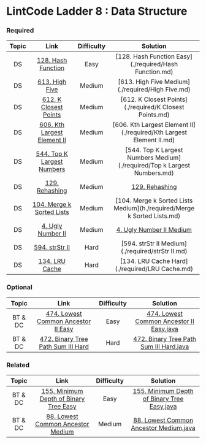 # LintCode Ladder 8 : Data Structure

### Required
|         Topic         |                                                 Link                                                | Difficulty |                                                                                                 Solution                                                                                                 |
|:---------------------:|:--------------------------------------------------------------------------------------------------------:|:------:|:--------------------------------------------------------------------------------------------------------------------------------------------------------------------------------------------------------:|
| DS | [128. Hash Function](https://www.lintcode.com/problem/hash-function) | Easy | [128. Hash Function Easy](./required/Hash Function.md) |
| DS | [613. High Five](https://www.lintcode.com/problem/high-five) | Medium | [613. High Five Medium](./required/High Five.md) |
| DS | [612. K Closest Points](https://www.lintcode.com/problem/k-closest-points) | Medium | [612. K Closest Points](./required/K Closest Points.md) |
| DS | [606. Kth Largest Element II](http://www.lintcode.com/problem/kth-largest-element-ii) | Medium | [606. Kth Largest Element II](./required/Kth Largest Element II.md) |
| DS | [544. Top K Largest Numbers](http://www.lintcode.com/problem/top-k-largest-numbers) | Medium | [544. Top K Largest Numbers Medium](./required/Top k Largest Numbers.md) |
| DS | [129. Rehashing](https://www.lintcode.com/problem/rehashing) | Medium | [129. Rehashing](./required/rehashing.md) |
| DS | [104. Merge k Sorted Lists](http://www.lintcode.com/problem/merge-k-sorted-lists) | Medium | [104. Merge k Sorted Lists Medium](h./required/Merge k Sorted Lists.md) |
| DS | [4. Ugly Number II](http://www.lintcode.com/problem/ugly-number-ii) | Medium | [4. Ugly Number II Medium](./required/CloneGraph.md) |
| DS | [594. strStr II](http://www.lintcode.com/problem/strstr-ii) | Hard | [594. strStr II Medium](./required/strStr II.md) |
| DS | [134. LRU Cache](http://www.lintcode.com/problem/lru-cache) | Hard | [134. LRU Cache Hard](./required/LRU Cache.md) |

### Optional
|         Topic         |                                                 Link                                                | Difficulty |                                                                                                 Solution                                                                                                 |
|:---------------------:|:--------------------------------------------------------------------------------------------------------:|:------:|:--------------------------------------------------------------------------------------------------------------------------------------------------------------------------------------------------------:|
| BT & DC | [474. Lowest Common Ancestor II Easy](http://www.lintcode.com/problem/lowest-common-ancestor-ii) | Easy | [474. Lowest Common Ancestor II Easy.java](https://github.com/chendddong/LintCode/blob/master/JiuZhang%20Algorithm%20Ladder/3%20-%20Binary%20Tree%20%26%20Divide%20Conquer/Optional/474.%20Lowest%20Common%20Ancestor%20II%20Easy.java) |
| BT & DC | [472. Binary Tree Path Sum III  Hard](http://www.lintcode.com/problem/binary-tree-path-sum-iii) | Hard | [472. Binary Tree Path Sum III  Hard.java](https://github.com/chendddong/LintCode/blob/master/JiuZhang%20Algorithm%20Ladder/3%20-%20Binary%20Tree%20%26%20Divide%20Conquer/Optional/472.%20Binary%20Tree%20Path%20Sum%20III%20Hard.java) |

### Related
|         Topic         |                                                 Link                                                | Difficulty |                                                                                                 Solution                                                                                                 |
|:---------------------:|:--------------------------------------------------------------------------------------------------------:|:------:|:--------------------------------------------------------------------------------------------------------------------------------------------------------------------------------------------------------:|
| BT & DC | [155. Minimum Depth of Binary Tree Easy](http://www.lintcode.com/problem/minimum-depth-of-binary-tree) | Easy | [155. Minimum Depth of Binary Tree Easy.java](https://github.com/chendddong/LintCode/blob/master/JiuZhang%20Algorithm%20Ladder/3%20-%20Binary%20Tree%20%26%20Divide%20Conquer/Related/155.%20Minimum%20Depth%20of%20Binary%20Tree%20Easy.java) |
| BT & DC | [88. Lowest Common Ancestor Medium](http://www.lintcode.com/problem/lowest-common-ancestor) | Medium | [88. Lowest Common Ancestor Medium.java](https://github.com/chendddong/LintCode/blob/master/JiuZhang%20Algorithm%20Ladder/3%20-%20Binary%20Tree%20%26%20Divide%20Conquer/Related/88.%20Lowest%20Common%20Ancestor%20Medium.java) |